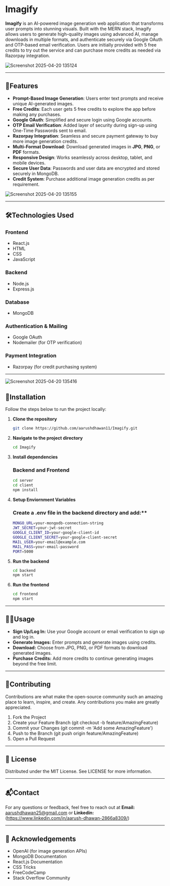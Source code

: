 # Imagify

**Imagify** is an AI-powered image generation web application that transforms user prompts into stunning visuals. Built with the MERN stack, Imagify allows users to generate high-quality images using advanced AI, manage downloads in multiple formats, and authenticate securely via Google OAuth and OTP-based email verification. Users are initially provided with 5 free credits to try out the service and can purchase more credits as needed via Razorpay integration.

![Screenshot 2025-04-20 135124](https://github.com/user-attachments/assets/4c4a2b54-e505-461a-98d2-a0b55b91ac6a)


---

## 🌟Features

- **Prompt-Based Image Generation**: Users enter text prompts and receive unique AI-generated images.
- **Free Credits**: Each user gets 5 free credits to explore the app before making any purchases.
- **Google OAuth**: Simplified and secure login using Google accounts.
- **OTP Email Verification**: Added layer of security during sign-up using One-Time Passwords sent to email.
- **Razorpay Integration**: Seamless and secure payment gateway to buy more image generation credits.
- **Multi-Format Download**: Download generated images in **JPG**, **PNG**, or **PDF** formats.
- **Responsive Design**: Works seamlessly across desktop, tablet, and mobile devices.
- **Secure User Data**: Passwords and user data are encrypted and stored securely in MongoDB.
- **Credit System**: Purchase additional image generation credits as per requirement.


![Screenshot 2025-04-20 135155](https://github.com/user-attachments/assets/e466bb3f-424b-4676-a309-7d9e6cba39f4)

---

## 🛠Technologies Used

### **Frontend**
- React.js
- HTML
- CSS
- JavaScript

### **Backend**
- Node.js
- Express.js

### **Database**
- MongoDB

### **Authentication & Mailing**
- Google OAuth
- Nodemailer (for OTP verification)

### **Payment Integration**
- Razorpay (for credit purchasing system)

---
![Screenshot 2025-04-20 135416](https://github.com/user-attachments/assets/ece7bef2-96d0-40f7-9612-696c7d597a6b)


## 🚀Installation

Follow the steps below to run the project locally:

1. **Clone the repository**
   ```bash
   git clone https://github.com/aarushdhawan11/Imagify.git
   
2. **Navigate to the project directory**
   ```bash
   cd Imagify

3. **Install dependencies**
   ### Backend and Frontend
   ```bash
   cd server
   cd client
   npm install

4. **Setup Enviornment Variables**
   ### Create a .env file in the backend directory and add:**
   ```bash
   MONGO_URL=your-mongodb-connection-string
   JWT_SECRET=your-jwt-secret
   GOOGLE_CLIENT_ID=your-google-client-id
   GOOGLE_CLIENT_SECRET=your-google-client-secret
   MAIL_USER=your-email@example.com
   MAIL_PASS=your-email-password
   PORT=5000

5. **Run the backend**
   ```bash
   cd backend
   npm start
   
6. **Run the frontend**
   ```bash
   cd frontend
   npm start
   
---

## 🧑‍💻Usage
- **Sign Up/Log In:** Use your Google account or email verification to sign up and log in.
- **Generate Images:** Enter prompts and generate images using credits.
- **Download:** Choose from JPG, PNG, or PDF formats to download generated images.
- **Purchase Credits:** Add more credits to continue generating images beyond the free limit.

---

## 🤝Contributing
Contributions are what make the open-source community such an amazing place to learn, inspire, and create. Any contributions you make are greatly appreciated.

1. Fork the Project
2. Create your Feature Branch (git checkout -b feature/AmazingFeature)
3. Commit your Changes (git commit -m 'Add some AmazingFeature')
4. Push to the Branch (git push origin feature/AmazingFeature)
5. Open a Pull Request

---

## 📜 License
Distributed under the MIT License. See LICENSE for more information.

---


## 📬Contact
For any questions or feedback, feel free to reach out at **Email:** aarushdhawan25@gmail.com or **Linkedin:** (https://www.linkedin.com/in/aarush-dhawan-2866a8309/)

---


## 🙏 Acknowledgements
- OpenAI (for image generation APIs)
- MongoDB Documentation
- React.js Documentation
- CSS Tricks
- FreeCodeCamp
- Stack Overflow Community
